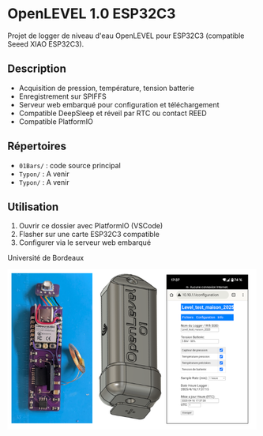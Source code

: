 # OpenLEVEL 1.0 ESP32C3

Projet de logger de niveau d'eau OpenLEVEL pour ESP32C3 (compatible Seeed XIAO ESP32C3).

## Description

- Acquisition de pression, température, tension batterie
- Enregistrement sur SPIFFS
- Serveur web embarqué pour configuration et téléchargement
- Compatible DeepSleep et réveil par RTC ou contact REED
- Compatible PlatformIO

## Répertoires

- `01Bars/` : code source principal
- `Typon/` : A venir
- `Typon/` : A venir

## Utilisation

1. Ouvrir ce dossier avec PlatformIO (VSCode)
2. Flasher sur une carte ESP32C3 compatible
3. Configurer via le serveur web embarqué

Université de Bordeaux

<img src="Image_01.png" alt="Logo OpenLEVEL" width="600"/>
